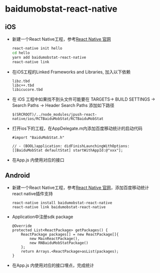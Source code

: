 # baidumobstat-react-native
## iOS
- 新建一个React Native工程，参考[React Native 官网](https://facebook.github.io/react-native/)

     ```bash
     react-native init hello
     cd hello
     yarn add baidumobstat-react-native
     react-native link
     ```

- 在iOS工程的Linked Frameworks and Libraries, 加入以下依赖
	
	```
	libz.tbd
	libc++.tbd
	libicucore.tbd
	```

- 在 iOS 工程中如果找不到头文件可能要在 TARGETS-> BUILD SETTINGS -> Search Paths -> Header Search Paths 添加如下路径

    ```
    $(SRCROOT)/../node_modules/jpush-react-native/ios/RCTBaiduMobStat/RCTBaiduMobStat
    ```
    
- 打开ios下的工程，在AppDelegate.m内添加百度移动统计的启动代码
  
     ```objc
     #import "BaiduMobStat.h"
     
     // - (BOOL)application: didFinishLaunchingWithOptions:
     [[BaiduMobStat defaultStat] startWithAppId:@"xxx"];
     ```
 
- 在App.js 内使用对应的接口

## Android
* 新建一个React Native工程，参考[React Native 官网](https://facebook.github.io/react-native/)，添加百度移动统计react native插件支持
	
	```
	react-native install baidumobstat-react-native
	react-native link baidumobstat-react-native
	```
* Application中注册sdk package

	```
	@Override
	protected List<ReactPackage> getPackages() {
	    ReactPackage packages[] = new ReactPackage[]{
	        new MainReactPackage(),
	        new RNBaiduMobStatPackage()
	    };
	    return Arrays.<ReactPackage>asList(packages);
	}
	```
	
* 在App.js 内使用对应的接口埋点，完成统计
